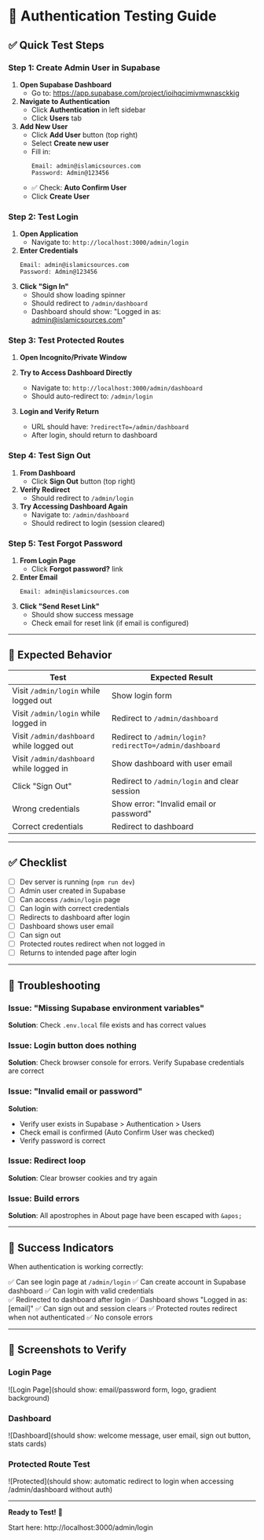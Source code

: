 # 🧪 Authentication Testing Guide

## ✅ Quick Test Steps

### Step 1: Create Admin User in Supabase

1. **Open Supabase Dashboard**
   - Go to: https://app.supabase.com/project/ioihqcimivmwnasckkig
2. **Navigate to Authentication**
   - Click **Authentication** in left sidebar
   - Click **Users** tab
3. **Add New User**
   - Click **Add User** button (top right)
   - Select **Create new user**
   - Fill in:
     ```
     Email: admin@islamicsources.com
     Password: Admin@123456
     ```
   - ✅ Check: **Auto Confirm User**
   - Click **Create User**

### Step 2: Test Login

1. **Open Application**
   - Navigate to: `http://localhost:3000/admin/login`
2. **Enter Credentials**
   ```
   Email: admin@islamicsources.com
   Password: Admin@123456
   ```
3. **Click "Sign In"**
   - Should show loading spinner
   - Should redirect to `/admin/dashboard`
   - Dashboard should show: "Logged in as: admin@islamicsources.com"

### Step 3: Test Protected Routes

1. **Open Incognito/Private Window**

2. **Try to Access Dashboard Directly**
   - Navigate to: `http://localhost:3000/admin/dashboard`
   - Should auto-redirect to: `/admin/login`
3. **Login and Verify Return**
   - URL should have: `?redirectTo=/admin/dashboard`
   - After login, should return to dashboard

### Step 4: Test Sign Out

1. **From Dashboard**
   - Click **Sign Out** button (top right)
2. **Verify Redirect**
   - Should redirect to `/admin/login`
3. **Try Accessing Dashboard Again**
   - Navigate to: `/admin/dashboard`
   - Should redirect to login (session cleared)

### Step 5: Test Forgot Password

1. **From Login Page**
   - Click **Forgot password?** link
2. **Enter Email**
   ```
   Email: admin@islamicsources.com
   ```
3. **Click "Send Reset Link"**
   - Should show success message
   - Check email for reset link (if email is configured)

---

## 🎯 Expected Behavior

| Test                                      | Expected Result                                        |
| ----------------------------------------- | ------------------------------------------------------ |
| Visit `/admin/login` while logged out     | Show login form                                        |
| Visit `/admin/login` while logged in      | Redirect to `/admin/dashboard`                         |
| Visit `/admin/dashboard` while logged out | Redirect to `/admin/login?redirectTo=/admin/dashboard` |
| Visit `/admin/dashboard` while logged in  | Show dashboard with user email                         |
| Click "Sign Out"                          | Redirect to `/admin/login` and clear session           |
| Wrong credentials                         | Show error: "Invalid email or password"                |
| Correct credentials                       | Redirect to dashboard                                  |

---

## ✅ Checklist

- [ ] Dev server is running (`npm run dev`)
- [ ] Admin user created in Supabase
- [ ] Can access `/admin/login` page
- [ ] Can login with correct credentials
- [ ] Redirects to dashboard after login
- [ ] Dashboard shows user email
- [ ] Can sign out
- [ ] Protected routes redirect when not logged in
- [ ] Returns to intended page after login

---

## 🐛 Troubleshooting

### Issue: "Missing Supabase environment variables"

**Solution**: Check `.env.local` file exists and has correct values

### Issue: Login button does nothing

**Solution**: Check browser console for errors. Verify Supabase credentials are correct

### Issue: "Invalid email or password"

**Solution**:

- Verify user exists in Supabase > Authentication > Users
- Check email is confirmed (Auto Confirm User was checked)
- Verify password is correct

### Issue: Redirect loop

**Solution**: Clear browser cookies and try again

### Issue: Build errors

**Solution**: All apostrophes in About page have been escaped with `&apos;`

---

## 🎉 Success Indicators

When authentication is working correctly:

✅ Can see login page at `/admin/login`
✅ Can create account in Supabase dashboard
✅ Can login with valid credentials  
✅ Redirected to dashboard after login
✅ Dashboard shows "Logged in as: [email]"
✅ Can sign out and session clears
✅ Protected routes redirect when not authenticated
✅ No console errors

---

## 📸 Screenshots to Verify

### Login Page

![Login Page](should show: email/password form, logo, gradient background)

### Dashboard

![Dashboard](should show: welcome message, user email, sign out button, stats cards)

### Protected Route Test

![Protected](should show: automatic redirect to login when accessing /admin/dashboard without auth)

---

**Ready to Test!** 🚀

Start here: http://localhost:3000/admin/login
